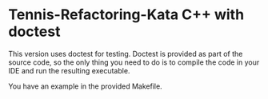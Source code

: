 # Tennis-Refactoring-Kata C++ with doctest

This version uses doctest for testing. Doctest is provided as part of the source code, so the only thing you need to do is to compile the code in your IDE and run the resulting executable.

You have an example in the provided Makefile.

